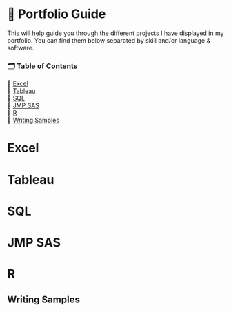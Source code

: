 # 🔎 Portfolio Guide
This will help guide you through the different projects I have displayed in my portfolio. You can find them below separated by skill and/or language & software.

### 🗂️ Table of Contents 
🔗 [Excel](#Excel)  
🔗 [Tableau](#Tableau)  
🔗 [SQL](#SQL)  
🔗 [JMP SAS](#JMP-SAS)  
🔗 [R](#R)  
🔗 [Writing Samples](##Writing-Samples)  

# Excel

# Tableau

# SQL

# JMP SAS

# R

## Writing Samples
